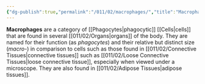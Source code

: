 ```yaml
---
{"dg-publish":true,"permalink":"/011/02/macrophages/","title":"Macrophages","tags":["BIOL422"]}
---
```


**Macrophages** are a category of [[Phagocytes\|phagocytic]] [[Cells\|cells]] that are found in several [[011/02/Organs\|organs]] of the body. They are named for their function (as *phagocytes*) and their relative but distinct size (*macro-*) in comparison to cells such as those found in [[011/02/Connective Tissues\|connective tissues]] such as [[011/02/Loose Connective Tissues\|loose connective tissue]], especially when viewed under a microscope. They are also found in [[011/02/Adipose Tissues\|adipose tissues]].